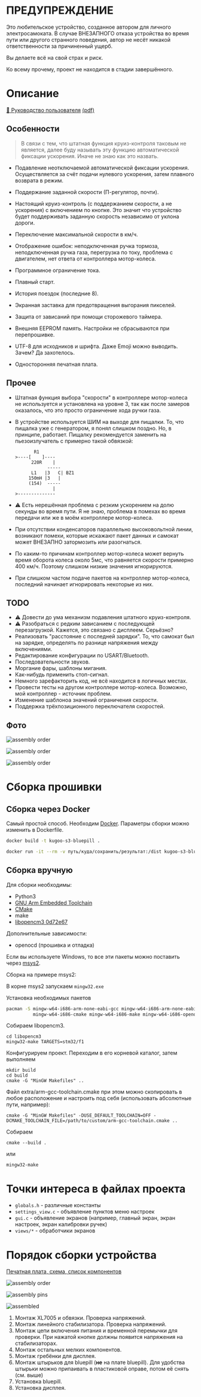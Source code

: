 # ПРЕДУПРЕЖДЕНИЕ

Это любительское устройство, созданное автором для личного электросамоката. В
случае ВНЕЗАПНОГО отказа устройства во время пути или другого странного поведения,
автор не несёт никакой ответственности за причиненный ущерб.

Вы делаете всё на свой страх и риск.

Ко всему прочему, проект не находится в стадии завершённого.


# Описание

[📖 Руководство пользователя](docs/reference.ru.md) [(pdf)](docs/reference.ru.pdf)

## Особенности

> В связи с тем, что штатная функция круиз-контроля таковым не является, далее
> буду называть эту функцию автоматической фиксации ускорения.
> Иначе не знаю как это назвать.

* Подавление неотключаемой автоматической фиксации ускорения. Осуществляется за счёт
  подачи нулевого ускорения, затем плавного возврата в режим.
* Поддержание заданной скорости (П-регулятор, почти).
* Настоящий круиз-контроль (с поддержанием скорости, а не ускорения) с
  включением по кнопке. Это значит что устройство будет поддерживать заданную
  скорость независимо от уклона дороги.
* Переключение максимальной скорости в км/ч.
* Отображение ошибок: неподключенная ручка тормоза, неподключенная ручка газа,
  перегрузка по току, проблема с двигателем, нет ответа от контроллера мотор-колеса.
* Программное ограничение тока.
* Плавный старт.
* История поездок (последние 8).

* Экранная заставка для предотвращения выгорания пикселей.
* Защита от зависаний при помощи сторожевого таймера.
* Внешняя EEPROM память. Настройки не сбрасываются при перепрошивке.
* UTF-8 для исходников и шрифта. Даже Emoji можно выводить. Зачем? Да захотелось.
* Односторонняя печатная плата.


## Прочее

* Штатная функция выбора "скорости" в контроллере мотор-колеса не используется и
  установлена на уровне 3, так как после замеров оказалось, что это просто
  ограничение хода ручки газа.
* В устройстве используется ШИМ на выходе для пищалки. То, что пищалка уже с генератором,
  я понял слишком поздно. Но, в принципе, работает. Пищалку рекомендуется заменить на
  пьезоизлучатель с примерно такой обвязкой:

  ```
         R1
  >----[    ]----
        220R    |
              -----
        L1   |3   C| BZ1
       150mH |3   |
       (154)  -----
                |
  >--------------

  ```

* ⚠ Есть нерешённая проблема с резким ускорением на долю секунды во время пути.
  Я не знаю, проблема в помехах во время передачи или же в моём контроллере мотор-колеса.

* При отсутствии конденсаторов параллельно высоковольтной линии, возникают
  помехи, которые искажают пакет данных и самокат может ВНЕЗАПНО затормозить
  или разогнаться.

* По каким-то причинам контроллер мотор-колеса может вернуть время оборота колеса
  около 5мс, что равняется скорости примерно 400 км/ч.
  Поэтому слишком низкие значения игнорируются.

* При слишком частом подаче пакетов на контроллер мотор-колеса,
  последний начинает игнорировать некоторые из них.

## TODO

* ⚠ Довести до ума механизм подавления штатного круиз-контроля.
* ⚠ Разобраться с редким зависанием c последующей перезагрузкой.
  Кажется, это связано с дисплеем. Серьёзно?
* Реализовать "расстояние с последней зарядки". То, что самокат
  был на зарядке, определять по разнице напряжения между включениями.
* Редактирование конфигурации по USART/Bluetooth.
* Последовательности звуков.
* Моргание фары, шаблоны мигания.
* Как-нибудь применить стоп-сигнал.
* Немного зарефакторить код, не всё находится в логичных местах.
* Провести тесты на другом контроллере мотор-колеса. Возможно,
  мой контроллер - источник проблем.
* Изменение шаблоноа значений ограничения скорости.
* Поддержка трёхпозиционного переключателя скоростей.


## Фото

![assembly order](docs/images/pcb_top.jpg)

![assembly order](docs/images/installed.jpg)

![assembly order](docs/images/installed_menu.jpg)

# Сборка прошивки

## Сборка через Docker

Самый простой способ. Необходим [Docker](https://docker.com).
Параметры сборки можно изменить в Dockerfile.

```sh
docker build -t kugoo-s3-bluepill .
```

```sh
docker run -it --rm -v путь/куда/сохранить/результат:/dist kugoo-s3-bluepill
```

## Сборка вручную


Для сборки необходимы:

* Python3
* [GNU Arm Embedded Toolchain](https://developer.arm.com/tools-and-software/open-source-software/developer-tools/gnu-toolchain/gnu-rm/downloads)
* [CMake](https://cmake.org/download/)
* make
* [libopencm3 0d72e67](https://github.com/libopencm3/libopencm3/tree/0d72e6739c5f7c90f28350a8bb228722ff094806)


Дополнительные зависимости:

* openocd (прошивка и отладка)

Если вы используете Windows, то все эти пакеты можно поставить через [msys2](https://www.msys2.org/).

Сборка на примере msys2:

В корне msys2 запускаем `mingw32.exe`

Установка необходимых пакетов

```bash
pacman -S mingw-w64-i686-arm-none-eabi-gcc mingw-w64-i686-arm-none-eabi-gdb \
          mingw-w64-i686-cmake mingw-w64-i686-make mingw-w64-i686-openocd
```

Собираем libopencm3.

```shell
cd libopencm3
mingw32-make TARGETS=stm32/f1
```

Конфигурируем проект. Переходим в его корневой каталог, затем выполняем

```
mkdir build
cd build
cmake -G "MinGW Makefiles" ..
```

Файл extra/arm-gcc-toolchain.cmake при этом можно скопировать
в любое расположение и настроить под себя
(использовать абсолютные пути, например):

```
cmake -G "MinGW Makefiles" -DUSE_DEFAULT_TOOLCHAIN=OFF -DCMAKE_TOOLCHAIN_FILE=/path/to/custom/arm-gcc-toolchain.cmake ..
```


Собираем

```
cmake --build .
```

или

```
mingw32-make
```

# Точки интереса в файлах проекта

* `globals.h` - различные константы
* `settings_view.c` - объявление пунктов меню настроек
* `gui.c` - объявление экранов (например, главный экран, экран настроек,
  экран калибровки ручек)
* `views/*` - обработчики экранов

# Порядок сборки устройства

[Печатная плата, схема, список компонентов](pcb)

![assembly order](docs/images/assembly_order.jpg)

![assembly pins](docs/images/assembly_pins.jpg)

![assembled](docs/images/assembled.jpg)

1. Монтаж XL7005 и обвязки. Проверка напряжений.
2. Монтаж линейного стабилизатора. Проверка напряжений.
3. Монтаж цепи включения питания и временной перемычки для проверки.
   При нажатой кнопке должны появится напряжения на стабилизаторах.
4. Монтаж остальных мелких компонентов.
5. Монтаж гребёнки для дисплея.
6. Монтаж штырьков для bluepill (**не** на плате bluepill).
   Для удобства штырьки можно припаивать в пластиковой оправе, потом
   её снять (см. выше)
7. Установка bluepill.
8. Установка дисплея.

